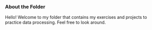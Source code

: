 ### About the Folder

Hello! Welcome to my folder that contains my exercises and projects to practice data processing. Feel free to look around.
